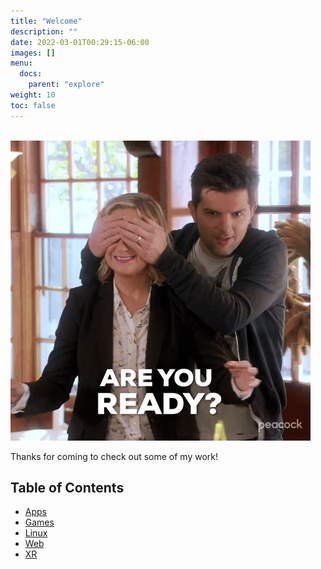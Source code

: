 ```yaml
---
title: "Welcome"
description: ""
date: 2022-03-01T00:29:15-06:00
images: []
menu:
  docs:
    parent: "explore"
weight: 10
toc: false
---
```


<br />

<img src="ayr.gif">

<br />

Thanks for coming to check out some of my work!

## Table of Contents

* [Apps](/projects/apps)
* [Games](/projects/games/)
* [Linux](/projects/linux)
* [Web](/projects/web)
* [XR](/projects/xr)
